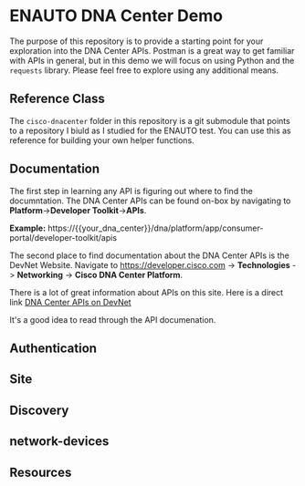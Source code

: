 # ENAUTO DNA Center Demo

The purpose of this repository is to provide a starting point for your exploration into the DNA Center APIs.  Postman is a great way to get familiar with APIs in general, but in this demo we will focus on using Python and the `requests` library.  Please feel free to explore using any additional means.

## Reference Class
The `cisco-dnacenter` folder in this repository is a git submodule that points to a repository I biuld as I studied for the ENAUTO test.  You can use this as reference for building your own helper functions.

## Documentation
The first step in learning any API is figuring out where to find the documntation.  The DNA Center APIs can be found on-box by navigating to **Platform**->**Developer Toolkit**->**APIs**.

**Example:** https://{{your_dna_center}}/dna/platform/app/consumer-portal/developer-toolkit/apis

The second place to find documentation about the DNA Center APIs is the DevNet Website. Navigate to https://developer.cisco.com -> **Technologies** -> **Networking** -> **Cisco DNA Center Platform**.

There is a lot of great information about APIs on this site.  Here is a direct link [DNA Center APIs on DevNet](https://developer.cisco.com/docs/dna-center/#!cisco-dna-center-platform-overview/intent-apis)

It's a good idea to read through the API documenation.

## Authentication



## Site

## Discovery

## network-devices

## Resources

